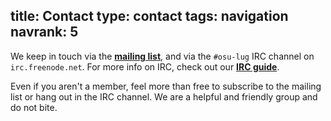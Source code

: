 title: Contact
type: contact
tags: navigation
navrank: 5
---

We keep in touch via the [**mailing list**][ml], and via the `#osu-lug` IRC
channel on `irc.freenode.net`. For more info on IRC, check out our [**IRC
guide**][ircguide].

Even if you aren't a member, feel more than free to subscribe to the mailing
list or hang out in the IRC channel. We are a helpful and friendly group and do
not bite.

[ml]: http://lists.oregonstate.edu/mailman/listinfo/linux
[ircguide]: /guides/irc/
